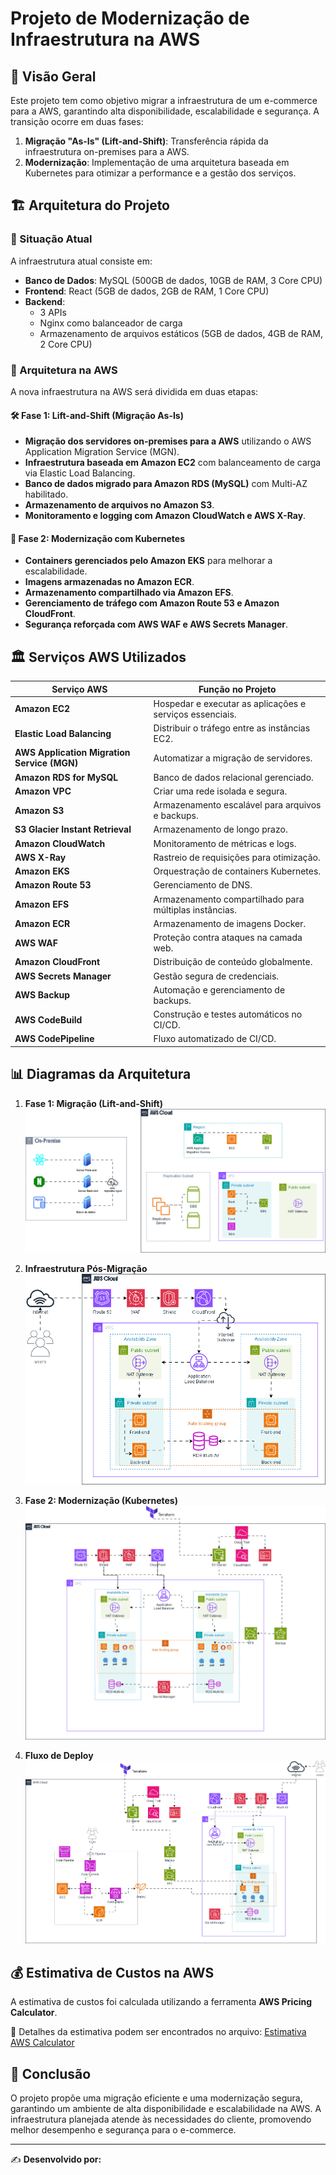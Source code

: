# Projeto de Modernização de Infraestrutura na AWS

## 📌 Visão Geral

Este projeto tem como objetivo migrar a infraestrutura de um e-commerce para a AWS, garantindo alta disponibilidade, escalabilidade e segurança. A transição ocorre em duas fases: 

1. **Migração "As-Is" (Lift-and-Shift)**: Transferência rápida da infraestrutura on-premises para a AWS.
2. **Modernização**: Implementação de uma arquitetura baseada em Kubernetes para otimizar a performance e a gestão dos serviços.

## 🏗 Arquitetura do Projeto

### 🔹 Situação Atual
A infraestrutura atual consiste em:
- **Banco de Dados**: MySQL (500GB de dados, 10GB de RAM, 3 Core CPU)
- **Frontend**: React (5GB de dados, 2GB de RAM, 1 Core CPU)
- **Backend**:
  - 3 APIs
  - Nginx como balanceador de carga
  - Armazenamento de arquivos estáticos (5GB de dados, 4GB de RAM, 2 Core CPU)

### 🔹 Arquitetura na AWS
A nova infraestrutura na AWS será dividida em duas etapas:

#### 🛠 **Fase 1: Lift-and-Shift (Migração As-Is)**
- **Migração dos servidores on-premises para a AWS** utilizando o AWS Application Migration Service (MGN).
- **Infraestrutura baseada em Amazon EC2** com balanceamento de carga via Elastic Load Balancing.
- **Banco de dados migrado para Amazon RDS (MySQL)** com Multi-AZ habilitado.
- **Armazenamento de arquivos no Amazon S3**.
- **Monitoramento e logging com Amazon CloudWatch e AWS X-Ray**.

#### 🚀 **Fase 2: Modernização com Kubernetes**
- **Containers gerenciados pelo Amazon EKS** para melhorar a escalabilidade.
- **Imagens armazenadas no Amazon ECR**.
- **Armazenamento compartilhado via Amazon EFS**.
- **Gerenciamento de tráfego com Amazon Route 53 e Amazon CloudFront**.
- **Segurança reforçada com AWS WAF e AWS Secrets Manager**.

## 🏛 Serviços AWS Utilizados

| **Serviço AWS** | **Função no Projeto** |
| --- | --- |
| **Amazon EC2** | Hospedar e executar as aplicações e serviços essenciais. |
| **Elastic Load Balancing** | Distribuir o tráfego entre as instâncias EC2. |
| **AWS Application Migration Service (MGN)** | Automatizar a migração de servidores. |
| **Amazon RDS for MySQL** | Banco de dados relacional gerenciado. |
| **Amazon VPC** | Criar uma rede isolada e segura. |
| **Amazon S3** | Armazenamento escalável para arquivos e backups. |
| **S3 Glacier Instant Retrieval** | Armazenamento de longo prazo. |
| **Amazon CloudWatch** | Monitoramento de métricas e logs. |
| **AWS X-Ray** | Rastreio de requisições para otimização. |
| **Amazon EKS** | Orquestração de containers Kubernetes. |
| **Amazon Route 53** | Gerenciamento de DNS. |
| **Amazon EFS** | Armazenamento compartilhado para múltiplas instâncias. |
| **Amazon ECR** | Armazenamento de imagens Docker. |
| **AWS WAF** | Proteção contra ataques na camada web. |
| **Amazon CloudFront** | Distribuição de conteúdo globalmente. |
| **AWS Secrets Manager** | Gestão segura de credenciais. |
| **AWS Backup** | Automação e gerenciamento de backups. |
| **AWS CodeBuild** | Construção e testes automáticos no CI/CD. |
| **AWS CodePipeline** | Fluxo automatizado de CI/CD. |

## 📊 Diagramas da Arquitetura

1. **Fase 1: Migração (Lift-and-Shift)**
   ![Diagrama de Migração](migracao.drawio.png)

2. **Infraestrutura Pós-Migração**
   ![Diagrama Pós-Migração](posmigracao.drawio.png)
   
3. **Fase 2: Modernização (Kubernetes)**
   ![Diagrama de Modernização](modernizacao.drawio.png)

4. **Fluxo de Deploy**
   ![Diagrama de Deploy](deploy.drawio.png)

## 💰 Estimativa de Custos na AWS
A estimativa de custos foi calculada utilizando a ferramenta **AWS Pricing Calculator**.

📄 Detalhes da estimativa podem ser encontrados no arquivo: [Estimativa AWS Calculator](aws_calculator.pdf)

## 📜 Conclusão
O projeto propõe uma migração eficiente e uma modernização segura, garantindo um ambiente de alta disponibilidade e escalabilidade na AWS. A infraestrutura planejada atende às necessidades do cliente, promovendo melhor desempenho e segurança para o e-commerce.

---

✍ **Desenvolvido por:** 
